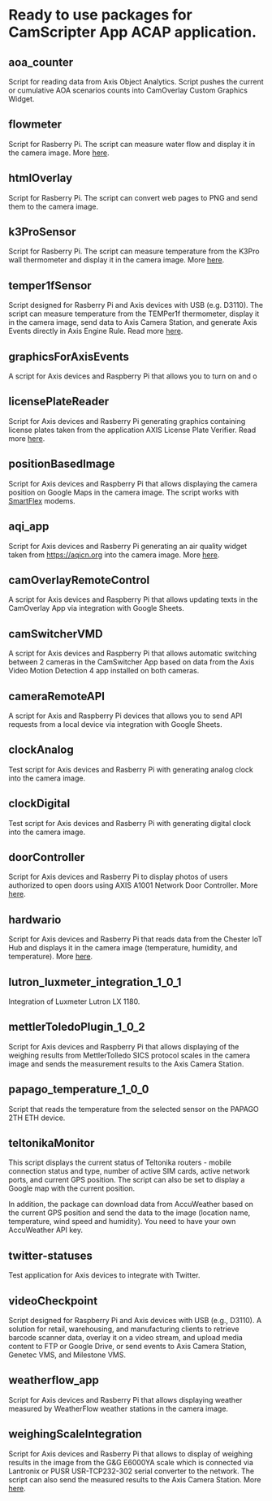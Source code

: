# Ready to use packages for CamScripter App ACAP application.

## aoa_counter

Script for reading data from Axis Object Analytics. Script pushes the current or cumulative AOA scenarios counts into CamOverlay Custom Graphics Widget.

## flowmeter

Script for Rasberry Pi. The script can measure water flow and display it in the camera image. More [here](https://support.camstreamer.com/hc/en-us/articles/4408071906577-Flow-Meter-integration).

## htmlOverlay

Script for Rasberry Pi. The script can convert web pages to PNG and send them to the camera image.

## k3ProSensor

Script for Rasberry Pi. The script can measure temperature from the K3Pro wall thermometer and display it in the camera image. More [here](https://support.camstreamer.com/hc/en-us/articles/4408073165073-Wall-thermometer-integration).

## temper1fSensor

Script designed for Rasberry Pi and Axis devices with USB (e.g. D3110). The script can measure temperature from the TEMPer1f thermometer, display it in the camera image, send data to Axis Camera Station, and generate Axis Events directly in Axis Engine Rule. Read more [here](https://support.camstreamer.com/hc/en-us/articles/9690692956957-USB-thermometer-data-in-video-events-triggering-to-VMS-using-AXIS-D3110-Connectivity-Hub).

## graphicsForAxisEvents

A script for Axis devices and Raspberry Pi that allows you to turn on and o

## licensePlateReader

Script for Axis devices and Rasberry Pi generating graphics containing license plates taken from the application AXIS License Plate Verifier. Read more [here](https://support.camstreamer.com/hc/en-us/articles/8093672552465-License-Plates-Integration).

## positionBasedImage

Script for Axis devices and Raspberry Pi that allows displaying the camera position on Google Maps in the camera image. The script works with [SmartFlex](https://www.advantech.com/en/products/cellular-routers-and-gateways/sub_d608fb78-59ab-4928-bb66-1f2347947019) modems.

## aqi_app

Script for Axis devices and Rasberry Pi generating an air quality widget taken from https://aqicn.org into the camera image. More [here](https://support.camstreamer.com/hc/en-us/articles/360018803378-How-to-set-up-integration-of-World-Air-Quality-Index).

## camOverlayRemoteControl

A script for Axis devices and Raspberry Pi that allows updating texts in the CamOverlay App via integration with Google Sheets.

## camSwitcherVMD

A script for Axis devices and Raspberry Pi that allows automatic switching between 2 cameras in the CamSwitcher App based on data from the Axis Video Motion Detection 4 app installed on both cameras.

## cameraRemoteAPI

A script for Axis and Raspberry Pi devices that allows you to send API requests from a local device via integration with Google Sheets.

## clockAnalog

Test script for Axis devices and Rasberry Pi with generating analog clock into the camera image.

## clockDigital

Test script for Axis devices and Rasberry Pi with generating digital clock into the camera image.

## doorController

Script for Axis devices and Rasberry Pi to display photos of users authorized to open doors using AXIS A1001 Network Door Controller. More [here](https://support.camstreamer.com/hc/en-us/articles/360010513877-Integration-with-AXIS-A1001-Network-Door-Controller).

## hardwario

Script for Axis devices and Rasberry Pi that reads data from the Chester IoT Hub and displays it in the camera image (temperature, humidity, and temperature). More [here](https://support.camstreamer.com/hc/en-us/articles/4403345647121-CamScripter-App-Integration-with-CHESTER-IoT-Hub-Shows-Data-in-a-Live-Stream).

## lutron_luxmeter_integration_1_0_1

Integration of Luxmeter Lutron LX 1180.

## mettlerToledoPlugin_1_0_2

Script for Axis devices and Raspberry Pi that allows displaying of the weighing results from MettlerTolledo SICS protocol scales in the camera image and sends the measurement results to the Axis Camera Station.

## papago_temperature_1_0_0

Script that reads the temperature from the selected sensor on the PAPAGO 2TH ETH device.

## teltonikaMonitor

This script displays the current status of Teltonika routers - mobile connection status and type, number of active SIM cards, active network ports, and current GPS position. The script can also be set to display a Google map with the current position.

In addition, the package can download data from AccuWeather based on the current GPS position and send the data to the image (location name, temperature, wind speed and humidity). You need to have your own AccuWeather API key.

## twitter-statuses

Test application for Axis devices to integrate with Twitter.

## videoCheckpoint

Script designed for Raspberry Pi and Axis devices with USB (e.g., D3110). A solution for retail, warehousing, and manufacturing clients to retrieve barcode scanner data, overlay it on a video stream, and upload media content to FTP or Google Drive, or send events to Axis Camera Station, Genetec VMS, and Milestone VMS.

## weatherflow_app

Script for Axis devices and Rasberry Pi that allows displaying weather measured by WeatherFlow weather stations in the camera image.

## weighingScaleIntegration

Script for Axis devices and Rasberry Pi that allows to display of weighing results in the image from the G&G E6000YA scale which is connected via Lantronix or PUSR USR-TCP232-302 serial converter to the network. The script can also send the measured results to the Axis Camera Station. More [here](https://support.camstreamer.com/hc/en-us/articles/4417474957969-Electronic-scale-data-integration-with-Lantronix-and-Axis-Camera-Station).

